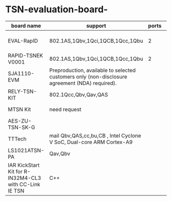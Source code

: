 # TSN-evaluation-board-

| board name    | support                          | ports | cost      |                                                   |
| ------------- | ------------------------------   |  ---- | --------- | ------------------------------ |
| EVAL-RapID    | 802.1AS,1Qbv,1Qci,1QCB,1Qcc,1Qbu |   2   |   899USD  |  https://www.analog.com/en/design-center/evaluation-hardware-and-software/evaluation-boards-kits/eval-rapid-tsnek.html|
| RAPID-TSNEK V0001 | 802.1AS,1Qbv,1Qci,1QCB,1Qcc,1Qbu | 2 | 32948NTD | https://www.digikey.tw/products/en?keywords=RAPID-TSNEK-V0001&v=505 |
| SJA1110-EVM | Preproduction, available to selected customers only (non-disclosure agreement (NDA) required). ||　NT$26,939.49|https://www.nxp.com/products/interfaces/ethernet-/automotive-ethernet-switches/sja1110-evm-evaluation-board:SJA1110-EVM|
| RELY-TSN-KIT | 802.1Qcc,Qbv,Qav,QAS ||| https://www.relyum.com/web/rely-tsn-kit/ |
| MTSN Kit | need request ||| https://soc-e.com/mtsn-kit-a-comprehensive-multiport-tsn-setup/ |
| 	AES-ZU-TSN-SK-G ||| 12,566.47USD | http://zedboard.org/product/tsn-hw-eval-kit |
|TTTech| mail   Qbv,QAS,cc,bu,CB ,    Intel Cyclone V SoC, Dual-core ARM Cortex-A9| ||https://www.tttech-industrial.com/products/slate/edge-ip-solution/#anchor_2|
|LS1021ATSN-PA|Qav,Qbv||NT$29,190.94|https://in.element14.com/nxp/ls1021atsn-pa/ref-design-kit-time-sensitive/dp/2820409|
|IAR KickStart Kit for R-IN32M4-CL3 with CC-Link IE TSN| C++　||EUR 300/USD 350|https://www.iar.com/rin32m4|
